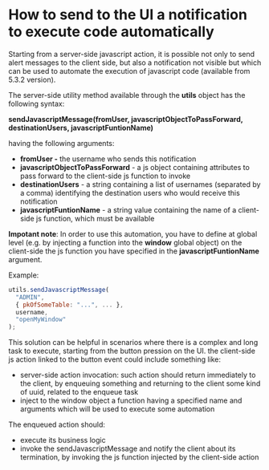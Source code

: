 # How to send to the UI a notification to execute code automatically

Starting from a server-side javascript action, it is possible not only to send alert messages to the client side, but also a notification not visible but which can be used to automate the execution of javascript code \(available from 5.3.2 version\).

The server-side utility method available through the **utils** object has the following syntax:

**sendJavascriptMessage\(fromUser, javascriptObjectToPassForward, destinationUsers, javascriptFuntionName\)**

having the following arguments:

* **fromUser -** the username who sends this notification
* **javascriptObjectToPassForward** - a js object containing attributes to pass forward to the client-side js function to invoke
* **destinationUsers** - a string containing a list of usernames \(separated by a comma\) identifying the destination users who would receive this notification
* **javascriptFuntionName** - a string value containing the name of a client-side js function, which must be available

**Impotant note**: In order to use this automation, you have to define at global level \(e.g. by injecting a function into the **window** global object\) on the client-side the js function you have specified in the **javascriptFuntionName** argument.

Example:

```javascript
utils.sendJavascriptMessage(
  "ADMIN",
  { pkOfSomeTable: "...", ... }, 
  username,
  "openMyWindow"
);
```

This solution can be helpful in scenarios where there is a complex and long task to execute, starting from the button pression on the UI. the client-side js action linked to the button event could include something like:

* server-side action invocation: such action should return immediately to the client, by enqueuing something and returning to the client some kind of uuid, related to the enqueue task
* inject to the window object a function having a specified name and arguments which will be used to execute some automation

The enqueued action should:

* execute its business logic
* invoke the sendJavascriptMessage and notify the client about its termination, by invoking the js function injected by the client-side action

